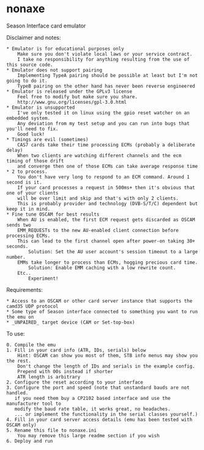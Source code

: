 nonaxe
======

Season Interface card emulator

Disclaimer and notes:

	* Emulator is for educational purposes only
		Make sure you don't violate local laws or your service contract. 
		I take no responsibility for anything resulting	from the use of this source code.
	* Emulator does not support pairing
		Implementing TypeA pairing should be possible at least but I'm not going to do it.
		TypeB pairing on the other hand has never been reverse engineered
	* Emulator is released under the GPLv3 license
		Feel free to modify but make sure you share.
		http://www.gnu.org/licenses/gpl-3.0.html
	* Emulator is unsupported
		I've only tested it on linux using the gpio reset watcher on an embedded system.
		Any deviation from my test setup and you can run into bugs that you'll need to fix.
		Good luck!
	* Timings are evil (sometimes)
		CAS7 cards take their time processing ECMs (probably a deliberate delay)
		When two clients are watching different channels and the ecm timing of those drift
		and converge then one of those ECMs can take average response time * 2 to process.
		You don't have very long to respond to an ECM command. Around 1 second is it.
		If your card processes a request in 500ms+ then it's obvious that one of your clients 
		will be over limit and skip and that's with only 2 clients.
		This is probably provider and technology (DVB-S/T/C) dependent but keep it in mind.
	* Fine tune OSCAM for best results
		When AU is enabled, the first ECM request gets discarded as OSCAM sends two 
		EMM_REQUESTs to the new AU-enabled client connection before processing ECMs.
		This can lead to the first channel open after power-on taking 30+ seconds.
			Solution: Set the AU user account's session timeout to a large number.
		EMMs take longer to process than ECMs, hogging precious card time.
			Solution: Enable EMM caching with a low rewrite count.
		Etc..
			Experiment!		
		
Requirements:

	* Access to an OSCAM or other card server instance that supports the camd35 UDP protocol
	* Some type of Season interface connected to something you want to run the emu on
	* _UNPAIRED_ target device (CAM or Set-top-box)

To use:

	0. Compile the emu
	1. Fill in your card info (ATR, IDs, serials) below
		Hint: OSCAM can show you most of them, STB info menus may show you the rest.
		Don't change the length of IDs and serials in the example config. 
		Prepend with 00s instead if shorter
		ATR length is arbitrary
	2. Configure the reset according to your interface
	3. Configure the port and speed (note that unstandard bauds are not handled. 
	   if you need them buy a CP2102 based interface and use the manufacturer tool to 
	   modify the baud rate table, it works great, no headaches. 
	   ... or implement the functionality in the serial classes yourself.)
	4. Fill in your card server access details (emu has been tested with OSCAM only)
	5. Rename this file to nonaxe.ini 
		You may remove this large readme section if you wish
	6. Deploy and run
